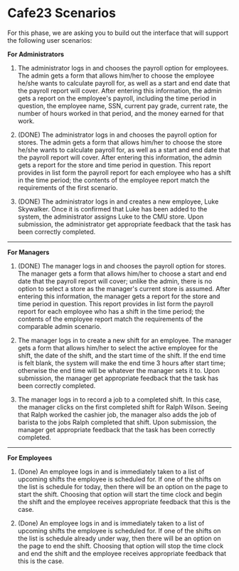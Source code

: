 Cafe23 Scenarios
===

For this phase, we are asking you to build out the interface that will support the following user scenarios:

**For Administrators**

1. The administrator logs in and chooses the payroll option for employees.  The admin gets a form that allows him/her to choose the employee he/she wants to calculate payroll for, as well as a start and end date that the payroll report will cover.  After entering this information, the admin gets a report on the employee's payroll, including the time period in question, the employee name, SSN, current pay grade, current rate, the number of hours worked in that period, and the money earned for that work.

1. (DONE) The administrator logs in and chooses the payroll option for stores.  The admin gets a form that allows him/her to choose the store he/she wants to calculate payroll for, as well as a start and end date that the payroll report will cover.  After entering this information, the admin gets a report for the store and time period in question.  This report provides in list form the payroll report for each employee who has a shift in the time period; the contents of the employee report match the requirements of the first scenario.

1. (DONE) The administrator logs in and creates a new employee, Luke Skywalker.  Once it is confirmed that Luke has been added to the system, the administrator assigns Luke to the CMU store. Upon submission, the administrator get appropriate feedback that the task has been correctly completed.

---

**For Managers**

1. (DONE) The manager logs in and chooses the payroll option for stores.  The manager gets a form that allows him/her to choose a start and end date that the payroll report will cover; unlike the admin, there is no option to select a store as the manager's current store is assumed.  After entering this information, the manager gets a report for the store and time period in question.  This report provides in list form the payroll report for each employee who has a shift in the time period; the contents of the employee report match the requirements of the comparable admin scenario.

1. The manager logs in to create a new shift for an employee.  The manager gets a form that allows him/her to select the active employee for the shift, the date of the shift, and the start time of the shift.  If the end time is felt blank, the system will make the end time 3 hours after start time; otherwise the end time will be whatever the manager sets it to.  Upon submission, the manager get appropriate feedback that the task has been correctly completed.

1. The manager logs in to record a job to a completed shift.  In this case, the manager clicks on the first completed shift for Ralph Wilson.  Seeing that Ralph worked the cashier job, the manager also adds the job of barista to the jobs Ralph completed that shift.  Upon submission, the manager get appropriate feedback that the task has been correctly completed.

---

**For Employees**

1. (Done) An employee logs in and is immediately taken to a list of upcoming shifts the employee is scheduled for.  If one of the shifts on the list is schedule for today, then there will be an option on the page to start the shift.  Choosing that option will start the time clock and begin the shift and the employee receives appropriate feedback that this is the case.

1. (Done) An employee logs in and is immediately taken to a list of upcoming shifts the employee is scheduled for.  If one of the shifts on the list is schedule already under way, then there will be an option on the page to end the shift.  Choosing that option will stop the time clock and end the shift and the employee receives appropriate feedback that this is the case.
